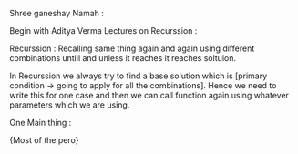 Shree ganeshay Namah :


Begin with Aditya Verma Lectures on Recurssion :

Recurssion : Recalling same thing again and again using different combinations
             untill and unless it reaches it reaches soltuion.

In Recurssion we always try to find a base solution which is [primary condition -> going to apply for all the combinations].
Hence we need to write this for one case and then we can call function again using whatever parameters which we are using.


One Main thing : 

{Most of the pero}


